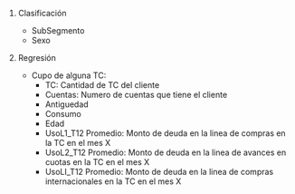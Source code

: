 1. Clasificación

   - SubSegmento
   - Sexo

2. Regresión
   - Cupo de alguna TC:
     - TC: Cantidad de TC del cliente
     - Cuentas: Numero de cuentas que tiene el cliente
     - Antiguedad
     - Consumo
     - Edad
     - UsoL1_T12 Promedio: Monto de deuda en la linea de compras en la TC en el mes X
     - UsoL2_T12 Promedio: Monto de deuda en la linea de avances en cuotas en la TC en el mes X
     - UsoLI_T12 Promedio: Monto de deuda en la linea de compras internacionales en la TC en el mes X
